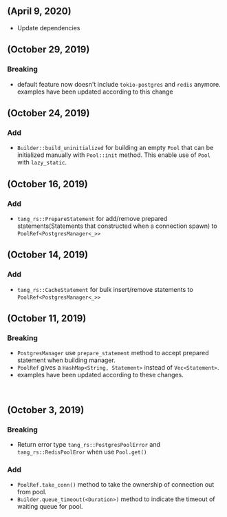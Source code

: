 (April 9, 2020)
----------------------
- Update dependencies

(October 29, 2019)
----------------------

### Breaking
- default feature now doesn't include `tokio-postgres` and `redis` anymore. examples have been updated according to this change

(October 24, 2019)
----------------------

### Add
- `Builder::build_uninitialized` for building an empty `Pool` that can be initialized manually with `Pool::init` method.
This enable use of `Pool` with `lazy_static`.


(October 16, 2019)
----------------------

### Add
- `tang_rs::PrepareStatement` for add/remove prepared statements(Statements that constructed when a connection spawn) to `PoolRef<PostgresManager<_>>`


(October 14, 2019)
----------------------

### Add
- `tang_rs::CacheStatement` for bulk insert/remove statements to `PoolRef<PostgresManager<_>>`


(October 11, 2019)
----------------------

### Breaking
- `PostgresManager` use `prepare_statement` method to accept prepared statement when building manager.
- `PoolRef` gives a `HashMap<String, Statement>` instead of `Vec<Statement>`. 
- examples have been updated according to these changes.

<br>

(October 3, 2019)
----------------------

### Breaking
- Return error type `tang_rs::PostgresPoolError` and `tang_rs::RedisPoolEror` when use `Pool.get()` 

### Add
- `PoolRef.take_conn()` method to take the ownership of connection out from pool.
- `Builder.queue_timeout(<Duration>)` method to indicate the timeout of waiting queue for pool.